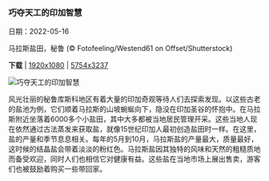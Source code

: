### 巧夺天工的印加智慧

日期：2022-05-16

马拉斯盐田，秘鲁 (© Fotofeeling/Westend61 on Offset/Shutterstock)

**下载**  |  [1920x1080](https://cn.bing.com/th?id=OHR.SaltPondsMaras_ZH-CN3768334932_1920x1080.jpg)  |  [5754x3237](https://cn.bing.com/th?id=OHR.SaltPondsMaras_ZH-CN3768334932_UHD.jpg)

![巧夺天工的印加智慧](https://cn.bing.com/th?id=OHR.SaltPondsMaras_ZH-CN3768334932_1920x1080.jpg "马拉斯盐田，秘鲁 (© Fotofeeling/Westend61 on Offset/Shutterstock)")

风光壮丽的秘鲁库斯科地区有着大量的印加奇观等待人们去探索发现。以这些古老的盐池为例，它们顺着马拉斯的山坡蜿蜒向下，隐没在印加圣谷的怀抱中。在马拉斯附近坐落着6000多个小盐田，其中大多都被当地居民管理开采。这些当地人现在依然通过古法蒸发来获取盐，就像15世纪印加人最初创造盐田时一样。在这里，盐的产量和季节息息相关。每年的5月到10月，马拉斯盐的产量最大，质量最好，这时候的结晶盐会带着淡淡的粉红色。马拉斯盐因其独特的风味和天然的粗糙质地而备受欢迎，同时人们也相信它对健康有益。这些盐在当地市场上展出售卖，游客们也被鼓励着购买一些带回家。
